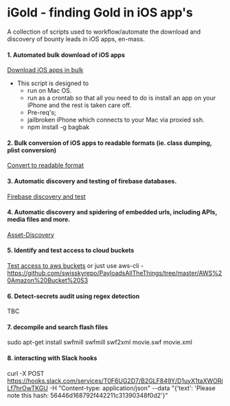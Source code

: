 # iGold - finding Gold in iOS app's
A collection of scripts used to workflow/automate the download and discovery of bounty leads in iOS apps, en-mass. 

#### 1. Automated bulk download of iOS apps
  [Download iOS apps in bulk](https://github.com/SherlocksHat/iGold/blob/master/scripts/1-iOS-bulk-regular-download.sh)
  * This script is designed to
    * run on Mac OS.
    * run as a crontab so that all you need to do is install an app on your iPhone and the rest is taken care off. 
    * Pre-req's; 
     * jailbroken iPhone which connects to your Mac via proxied ssh.
     * npm install -g bagbak
    
#### 2. Bulk conversion of iOS apps to readable formats (ie. class dumping, plist conversion)
  [Convert to readable format](https://github.com/SherlocksHat/iOSGraudit)
#### 3. Automatic discovery and testing of firebase databases. 
  [Firebase discovery and test](https://github.com/SherlocksHat/firebase-search-connect)
#### 4. Automatic discovery and spidering of embedded urls, including APIs, media files and more. 
  [Asset-Discovery](https://github.com/SherlocksHat/iOS-grep-master)
#### 5. Identify and test access to cloud buckets 
  [Test access to aws buckets](https://github.com/SherlocksHat/aws-s3-objects-test/)
  or just use aws-cli - https://github.com/swisskyrepo/PayloadsAllTheThings/tree/master/AWS%20Amazon%20Bucket%20S3
#### 6. Detect-secrets audit using regex detection
  TBC
#### 7. decompile and search flash files
sudo apt-get install swfmill
swfmill swf2xml movie.swf movie.xml

#### 8. interacting with Slack hooks
curl -X POST https://hooks.slack.com/services/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 -H "Content-type: application/json" --data "{'text': 'Please note this hash: 56446d168792f442211c31390348f0d2'}"

